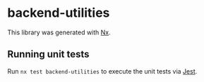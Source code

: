 # backend-utilities

This library was generated with [Nx](https://nx.dev).

## Running unit tests

Run `nx test backend-utilities` to execute the unit tests via [Jest](https://jestjs.io).
